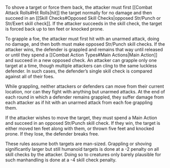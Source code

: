 To shove a target or force them back, the attacker must first [[Combat Attack Rolls#Hit Rolls|hit]] the target normally for no damage and then succeed in an [[Skill Checks#Opposed Skill Checks|opposed Str/Punch or Str/Exert skill check]]. If the attacker succeeds in the skill check, the target is forced back up to ten feet or knocked prone. 

To grapple a foe, the attacker must first hit with an unarmed attack, doing no damage, and then both must make opposed Str/Punch skill checks. If the attacker wins, the defender is grappled and remains that way until released or until they spend a [[Combat Action Types#Main Actions|Main Action]] and succeed in a new opposed check. An attacker can grapple only one target at a time, though multiple attackers can cling to the same luckless defender. In such cases, the defender’s single skill check is compared against all of their foes. 

While grappling, neither attackers or defenders can move from their current location, nor can they fight with anything but unarmed attacks. At the end of each round in which a defender remains grappled, they suffer damage from each attacker as if hit with an unarmed attack from each foe grappling them. 

If the attacker wishes to move the target, they must spend a Main Action and succeed in an opposed Str/Punch skill check. If they win, the target is either moved ten feet along with them, or thrown five feet and knocked prone. If they lose, the defender breaks free. 

These rules assume both targets are man-sized. Grappling or shoving significantly larger but still humanoid targets is done at a -2 penalty on all skill checks by the attacker. Doing so to creatures only barely plausible for such manhandling is done at a -4 skill check penalty.